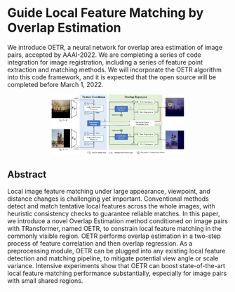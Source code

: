 # Guide Local Feature Matching by Overlap Estimation

We introduce OETR, a neural network for overlap area estimation of image pairs, accepted by AAAI-2022. We are completing a series of code integration for image registration, including a series of feature point extraction and matching methods. We will incorporate the OETR algorithm into this code framework, and it is expected that the open source will be completed before March 1, 2022.

<p align="center">
  <img src="doc/network.png" width="60%"/></a>
</p>

## Abstract

Local image feature matching under large appearance, viewpoint, and distance changes is challenging yet important. Conventional methods detect and match tentative local features across the whole images, with heuristic consistency checks to guarantee reliable matches. In this paper, we introduce a novel Overlap Estimation method conditioned on image pairs with TRansformer, named OETR, to constrain local feature matching in the commonly visible region. OETR performs overlap estimation in a two-step process of feature correlation and then overlap regression. As a preprocessing module, OETR can be plugged into any existing local feature detection and matching pipeline, to mitigate potential view angle or scale variance. Intensive experiments show that OETR can boost state-of-the-art local feature matching performance substantially, especially for image pairs with small shared regions. 


